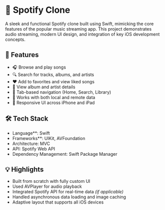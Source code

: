# 🎵 Spotify Clone

A sleek and functional Spotify clone built using Swift, mimicking the core features of the popular music streaming app. This project demonstrates audio streaming, modern UI design, and integration of key iOS development concepts.

## 📱 Features

- 🎧 Browse and play songs
- 🔍 Search for tracks, albums, and artists
- ❤️ Add to favorites and view liked songs
- 📂 View album and artist details
- 🧭 Tab-based navigation (Home, Search, Library)
- 📶 Works with both local and remote data
- 📲 Responsive UI across iPhone and iPad

## 🛠 Tech Stack

- Language**: Swift
- Frameworks**: UIKit, AVFoundation
- Architecture: MVC
- API: Spotify Web API 
- Dependency Management: Swift Package Manager

## 💡 Highlights

- Built from scratch with fully custom UI
- Used AVPlayer for audio playback
- Integrated Spotify API for real-time data *(if applicable)*
- Handled asynchronous data loading and image caching
- Adaptive layout that supports all iOS devices
